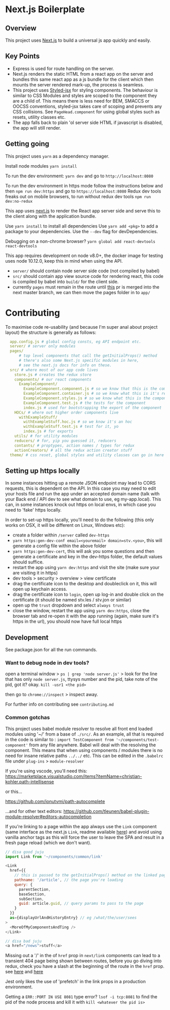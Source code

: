 Next.js Boilerplate
===================

## Overview

This project uses [Next.js](https://nextjs.org/) to build a universal js app quickly and easily.

## Key Points

- Express is used for route handling on the server.
- Next.js renders the static HTML from a react app on the server and bundles this same react app as a js bundle for the client which then mounts the server rendered mark-up, the process is seamless.
- This project uses [Styled-jsx](https://github.com/zeit/styled-jsx) for styling components. The behaviour is similar to CSS Modules and styles are scoped to the component they are a child of. This means there is less need for BEM, SMACCS or OOCSS conventions, styled-jsx takes care of scoping and prevents any CSS collisions. See `PageHead.component` for using global styles such as resets, utility classes etc.
- The app falls back to plain 'ol server side HTML if javascript is disabled, the app will still render.

## Getting going

This project uses `yarn` as a dependency manager.

Install node modules `yarn install`

To run the dev environment: `yarn dev` and go to `http://localhost:8080`

To run the dev environment in https mode follow the instructions below and then `npm run dev:https` and go to `https://localhost:8080`
Redux dev tools freaks out on mobile browsers, to run without redux dev tools `npm run dev:no-redux`

This app uses [next.js](https://github.com/zeit/next.js/) to render the React app server side and serve this to the client along with the application bundle.

Use `yarn install` to install all dependencies
Use `yarn add <pkg>` to add a package to your dependencies.
Use the `--dev` flag for devDependencies.

Debugging on a non-chrome browser?
`yarn global add react-devtools`
`react-devtools`

This app requires development on node v8.0+, the docker image for testing uses node 10.12.0, keep this in mind when using the API.

  - `server/` should contain node server side code (not compiled by babel)
  - `src/` should contain app view source code for rendering react, this code is compiled by babel into `build/` for the client side.
  - currently `pages` must remain in the route until [this](https://github.com/zeit/next.js/pull/936) pr is merged into the next master branch, we can then move the pages folder in to `app/`

# Contributing
To maximise code re-usability (and because I'm super anal about project layout) the structure is generally as follows:

```yaml
  app.config.js # global config consts, eg API endpoint etc.
  server/ # server only modules
  pages/
      # top level components that call the getInitialProps() method
      # there's also some Next.js specific modules in here,
      # see the next.js docs for info on these.
  src/ # where most of our app code lives
    store.js # creates the redux store
    components/ # our react components
      ExampleComponent/
        ExampleComponent.component.js # so we know that this is the component
        ExampleComponent.container.js # so we know what this is it's redux container
        ExampleComponent.styles.js # so we know what this is the components styles
        ExampleComponent.test.js # the tests for the component
        index.js # used for bootstrapping the export of the component
    HOCs/ # where out higher order components live
      withExampleStuff/
        withExampleStuff.hoc.js # so we know it's an hoc
        withExampleStuff.test.js # test for it, yo
        index.js # for exports
    utils/ # for utility modules
    reducers/ # for, yip you guessed it, reducers
    contants/ # proptypes, action names / types for redux
    actionCreators/ # all the redux action creator stuff
  theme/ # css reset, global styles and utility classes can go in here
```

## Setting up https locally

In some instances hitting up a remote JSON endpoint may lead to CORS requests, this is dependent on the API. In this case you may need to edit your hosts file and run the app under an accepted domain name (talk with your Back end / API dev to see what domain to use, eg my-app.local). This can, in some instances knock out https on local envs, in which case you need to 'fake' https locally.

In order to set-up https locally, you'll need to do the following (this only works on OSX, it will be different on Linux, Windows etc):
  - create a folder within `/server` called `dev-https`
  - `yarn https:gen-dev-conf email=<youremail> domain=stv.<you>`, this will generate a config file within the above folder
  - `yarn https:gen-dev-cert`, this will ask you some questions and then generate a certificate and key in the dev-https folder, the default values should suffice.
  - restart the app using `yarn dev:https` and visit the site (make sure your are visiting it in https)
  - dev tools > security > overview > view certificate
  - drag the certificate icon to the desktop and doubleclick on it, this will open up keychain access.
  - drag the certificate icon to `login`, open up log-in and double click on the certificate (it should be named stv.les / stv.jon or similar)
  - open up the `trust` dropdown and select `always trust`
  - close the window, restart the app using `yarn dev:https`, close the browser tab and re-open it with the app running (again, make sure it's https in the url), you should now have full local https

## Development

See package.json for all the run commands.

### Want to debug node in dev tools?

open a terminal window > `ps | grep 'node server.js'` > look for the line that has only `node server.js`, ttysys number and the pid, take note of the pid, got it? okay.
`kill -usr1 <the pid>`

then go to `chrome://inspect` > inspect away.

For further info on contributing see `contributing.md`

### Common gotchas

This project uses babel module resolver to resolve all front end loaded modules using '~/' from a base of `./src/`.
As an example, all that is required in the code is similar to :
`import TestComponent from '~/components/test-component'` from any file anywhere.
Babel will deal with the resolving the component.  This means that when using components / modules there is no need for insane relative paths `../../` etc. This can be edited in the `.babelrc` file under `plug-ins` > `module-resolver`

If you're using vscode, you'll need this:
https://marketplace.visualstudio.com/items?itemName=christian-kohler.path-intellisense

or this...

https://github.com/ionutvmi/path-autocomplete

...and for other text editors:
https://github.com/tleunen/babel-plugin-module-resolver#editors-autocompletion

If you're linking to a page within the app always use the `Link` component (same interface as the next.js `Link`, readme available [here](https://github.com/zeit/next.js/#with-link)) and avoid using vanilla anchor tags as this will force the user to leave the SPA and result in a fresh page reload (which we don't want).

```js
// disa good juju
import Link from '~/components/common/link'

<Link
  href={{
    // this is passed to the getInitialProps() method on the linked page
    pathname: '/article', // the page you're loading
    query: {
      parentSection,
      baseSection,
      subSection,
      guid: article.guid, // query params to pass to the page
    }
  }}
  as={displayUrlAndHistoryEntry} // eg /what/the/user/sees
>
  <MoreOfMyComponentsAndTing />
</Link>

// disa bad juju
<a href="/news">stuff</a>
```

Missing out a '/' in the of `href` prop in `next/link` components can lead to a transient 404 page being shown between routes, before you go diving into redux, check you have a slash at the beginning of the route in the `href` prop. see [here](https://github.com/zeit/next.js/issues/2833) and [here](https://github.com/zeit/next.js/issues/2208)

Jest only likes the use of 'prefetch' in the link props in a production environment.

Getting a `ERR::PORT IN USE 8081` type error? `lsof -i tcp:8081` to find the pid of the node process and kill it with `kill <whatever the pid is>`
